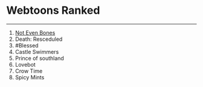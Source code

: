 # Webtoons Ranked
---
1. [Not Even Bones](https://www.webtoons.com/en/thriller/not-even-bones/list?title_no=1756)
2. Death: Resceduled
3. #Blessed
4. Castle Swimmers
5. Prince of southland
6. Lovebot
7. Crow Time
8. Spicy Mints
